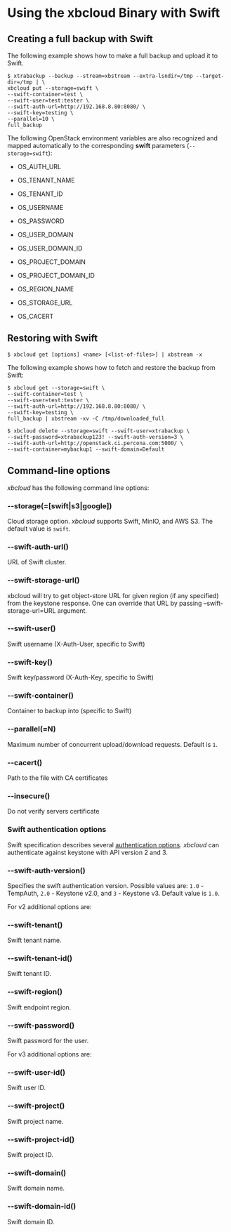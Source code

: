 # Using the xbcloud Binary with Swift

## Creating a full backup with Swift

The following example shows how to make a full backup and upload it to Swift.

```shell
$ xtrabackup --backup --stream=xbstream --extra-lsndir=/tmp --target-dir=/tmp | \
xbcloud put --storage=swift \
--swift-container=test \
--swift-user=test:tester \
--swift-auth-url=http://192.168.8.80:8080/ \
--swift-key=testing \
--parallel=10 \
full_backup
```

The following OpenStack environment variables are also recognized and mapped automatically to the corresponding **swift** parameters (`--storage=swift`):
 
* OS_AUTH_URL


* OS_TENANT_NAME


* OS_TENANT_ID


* OS_USERNAME


* OS_PASSWORD


* OS_USER_DOMAIN


* OS_USER_DOMAIN_ID


* OS_PROJECT_DOMAIN


* OS_PROJECT_DOMAIN_ID


* OS_REGION_NAME


* OS_STORAGE_URL


* OS_CACERT

## Restoring with Swift

```shell
$ xbcloud get [options] <name> [<list-of-files>] | xbstream -x
```

The following example shows how to fetch and restore the backup from Swift:

```shell
$ xbcloud get --storage=swift \
--swift-container=test \
--swift-user=test:tester \
--swift-auth-url=http://192.168.8.80:8080/ \
--swift-key=testing \
full_backup | xbstream -xv -C /tmp/downloaded_full

$ xbcloud delete --storage=swift --swift-user=xtrabackup \
--swift-password=xtrabackup123! --swift-auth-version=3 \
--swift-auth-url=http://openstack.ci.percona.com:5000/ \
--swift-container=mybackup1 --swift-domain=Default
```

## Command-line options

*xbcloud* has the following command line options:


### --storage(=[swift|s3|google])
Cloud storage option. *xbcloud* supports Swift, MinIO, and AWS S3.
The default value is `swift`.


### --swift-auth-url()
URL of Swift cluster.


### --swift-storage-url()
xbcloud will try to get object-store URL for given region (if any specified)
from the keystone response. One can override that URL by passing
–swift-storage-url=URL argument.


### --swift-user()
Swift username (X-Auth-User, specific to Swift)


### --swift-key()
Swift key/password (X-Auth-Key, specific to Swift)


### --swift-container()
Container to backup into (specific to Swift)


### --parallel(=N)
Maximum number of concurrent upload/download requests. Default is `1`.


### --cacert()
Path to the file with CA certificates


### --insecure()
Do not verify servers certificate

### Swift authentication options

Swift specification describes several [authentication options](http://docs.openstack.org/developer/swift/overview_auth.html). *xbcloud* can
authenticate against keystone with API version 2 and 3.


### --swift-auth-version()
Specifies the swift authentication version. Possible values are: `1.0` -
TempAuth, `2.0` - Keystone v2.0, and `3` - Keystone v3. Default value is
`1.0`.

For v2 additional options are:


### --swift-tenant()
Swift tenant name.


### --swift-tenant-id()
Swift tenant ID.


### --swift-region()
Swift endpoint region.


### --swift-password()
Swift password for the user.

For v3 additional options are:


### --swift-user-id()
Swift user ID.


### --swift-project()
Swift project name.


### --swift-project-id()
Swift project ID.


### --swift-domain()
Swift domain name.


### --swift-domain-id()
Swift domain ID.

